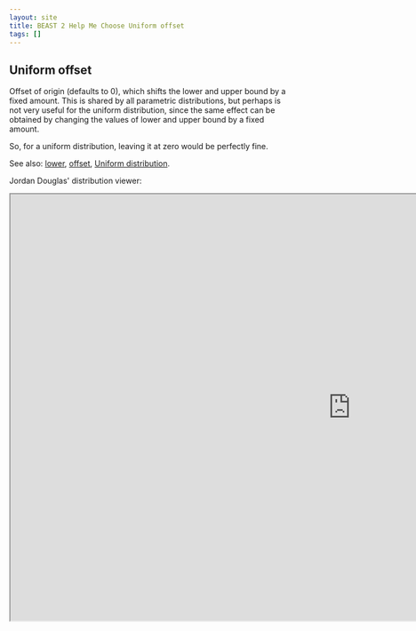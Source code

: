 ```yaml
---
layout: site
title: BEAST 2 Help Me Choose Uniform offset
tags: []
---
```


## Uniform offset

Offset of origin (defaults to 0), which shifts the lower and upper bound by a fixed amount.
This is shared by all parametric distributions, but perhaps is not very useful for the uniform distribution,
since the same effect can be obtained by changing the values of lower and upper bound by a fixed amount.

So, for a uniform distribution, leaving it at zero would be perfectly fine.




See also: [lower](../lower/), [offset](../upper/), [Uniform distribution](https://en.wikipedia.org/wiki/Continuous_uniform_distribution).

Jordan Douglas' distribution viewer: 
<iframe width='1224' height='768' src='https://jordandouglas.github.io/distributions/' title='Distribution Viewer'></iframe>
